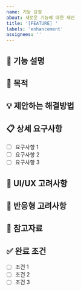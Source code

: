 ```yaml
---
name: 기능 요청
about: 새로운 기능에 대한 제안
title: '[FEATURE] '
labels: 'enhancement'
assignees: ''
---
```


## 📝 기능 설명
<!-- 어떤 기능을 원하는지 명확하고 간결하게 설명해주세요 -->

## 🎯 목적
<!-- 이 기능이 왜 필요한지, 어떤 문제를 해결하는지 설명해주세요 -->

## 💡 제안하는 해결방법
<!-- 이 기능을 어떻게 구현하면 좋을지 설명해주세요 -->

## 📋 상세 요구사항
<!-- 구체적인 요구사항을 체크리스트로 작성해주세요 -->
- [ ] 요구사항 1
- [ ] 요구사항 2
- [ ] 요구사항 3

## 🎨 UI/UX 고려사항
<!-- UI/UX와 관련된 고려사항이 있다면 작성해주세요 -->

## 📱 반응형 고려사항
<!-- 모바일/태블릿에서의 동작에 대한 고려사항이 있다면 작성해주세요 -->

## 🔗 참고자료
<!-- 관련 문서, 디자인, 참고 사이트가 있다면 링크를 첨부해주세요 -->

## ✅ 완료 조건
<!-- 이 기능이 완료되었다고 판단할 수 있는 조건들을 나열해주세요 -->
- [ ] 조건 1
- [ ] 조건 2
- [ ] 조건 3
